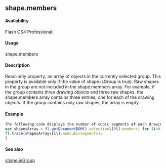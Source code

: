 ## shape.members

#### Availability

Flash CS4 Professional.

#### Usage

shape.members

#### Description

Read-only property; an array of objects in the currently selected group. This property is available only if the value of
shape.isGroup is true). Raw shapes in the group are not included in the shape.members array.
For example, if the group contains three drawing objects and three raw shapes, the shape.members array contains three entries, one for each of the drawing objects. If the group contains only raw shapes, the array is empty.

#### Example

```javascript
The following code displays the number of cubic segments of each drawing object in the currently selected group:
var shapesArray = fl.getDocumentDOM().selection\[0\].members; for (i=0; i\<shapesArray.length; i++) {
fl.trace(shapesArray\[i\].numCubicSegments);
}

```
#### See also

[shape.isGroup](#_bookmark818)
